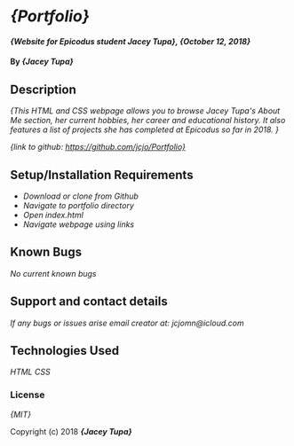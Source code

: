 # _{Portfolio}_

#### _{Website for Epicodus student Jacey Tupa}, {October 12, 2018}_

#### By _**{Jacey Tupa}**_

## Description

_{This HTML and CSS webpage allows you to browse Jacey Tupa's About Me section, her current hobbies, her career and educational history. It also features a list of projects she has completed at Epicodus so far in 2018. }_

_{link to github: https://github.com/jcjo/Portfolio}_

## Setup/Installation Requirements

* _Download or clone from Github_
* _Navigate to portfolio directory_
* _Open index.html_
* _Navigate webpage using links_

## Known Bugs

_No current known bugs_

## Support and contact details

_If any bugs or issues arise email creator at: jcjomn@icloud.com_

## Technologies Used

_HTML CSS_

### License

*{MIT}*

Copyright (c) 2018 **_{Jacey Tupa}_**
